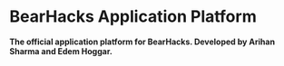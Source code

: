 # BearHacks Application Platform

**The official application platform for BearHacks. Developed by Arihan Sharma and Edem Hoggar.**
